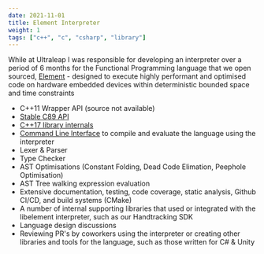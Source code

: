 ```yaml
---
date: 2021-11-01
title: Element Interpreter
weight: 1
tags: ["c++", "c", "csharp", "library"]
---
```


While at Ultraleap I was responsible for developing an interpreter over a period of 6 months for the Functional Programming language that we open sourced, [Element](https://github.com/ultraleap/Element) - designed to execute highly performant and optimised code on hardware embedded devices within deterministic bounded space and time constraints

<!--more-->

- C++11 Wrapper API (source not available)
- [Stable C89 API](https://github.com/ultraleap/Element/tree/main/libelement/include/element)
- [C++17 library internals](https://github.com/ultraleap/Element/tree/main/libelement/src)
- [Command Line Interface](https://github.com/ultraleap/Element/tree/main/libelement.CLI) to compile and evaluate the language using the interpreter 
- Lexer & Parser
- Type Checker
- AST Optimisations (Constant Folding, Dead Code Elimation, Peephole Optimisation)
- AST Tree walking expression evaluation
- Extensive documentation, testing, code coverage, static analysis, Github CI/CD, and build systems (CMake)
- A number of internal supporting libraries that used or integrated with the libelement interpreter, such as our Handtracking SDK
- Language design discussions
- Reviewing PR's by coworkers using the interpreter or creating other libraries and tools for the language, such as those written for C# & Unity
